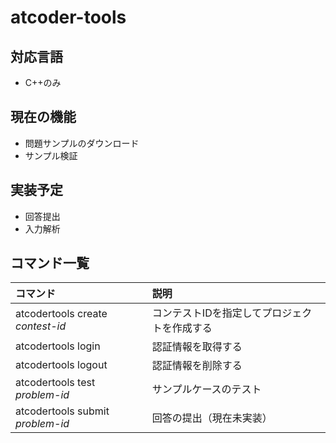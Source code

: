 # atcoder-tools

## 対応言語
* C++のみ

## 現在の機能
* 問題サンプルのダウンロード
* サンプル検証

## 実装予定
* 回答提出
* 入力解析

## コマンド一覧
|コマンド|説明|
|:-|:-|
|atcodertools create *contest-id*|コンテストIDを指定してプロジェクトを作成する|
|atcodertools login|認証情報を取得する|
|atcodertools logout|認証情報を削除する|
|atcodertools test *problem-id*|サンプルケースのテスト|
|atcodertools submit *problem-id*|回答の提出（現在未実装）|